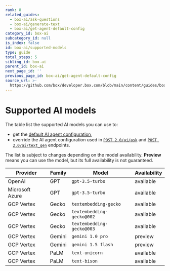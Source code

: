 ```yaml
---
rank: 8
related_guides:
  - box-ai/ask-questions
  - box-ai/generate-text
  - box-ai/get-agent-default-config
category_id: box-ai
subcategory_id: null
is_index: false
id: box-ai/supported-models
type: guide
total_steps: 5
sibling_id: box-ai
parent_id: box-ai
next_page_id: ''
previous_page_id: box-ai/get-agent-default-config
source_url: >-
  https://github.com/box/developer.box.com/blob/main/content/guides/box-ai/supported-models.md
---
```

# Supported AI models

The table list the supported AI models you can use to:

* get the [default AI agent configuration][agent],
* override the AI agent configuration used in [`POST 2.0/ai/ask`][ask] and [`POST 2.0/ai/text_gen`][text-gen] endpoints.

<Message type='notice'>

The list is subject to changes depending on the model availability.
**Preview** means you can use the model, but its full availability
is not guaranteed.

</Message>

|Provider | Family | Model | Availability|
|---------------| -------|-------| ------------|
|OpenAI         | GPT| `gpt-3.5-turbo`          | available|
|Microsoft Azure| GPT| `gpt-3.5-turbo`          | available|
|GCP Vertex| Gecko   | `textembedding-gecko`    | available|
|GCP Vertex |Gecko| `textembedding-gecko@002`| available|
|GCP Vertex|Gecko| `textembedding-gecko@003`| available|
|GCP Vertex| Gemini  | `gemini 1.0 pro` | preview|
|GCP Vertex|Gemini|`gemini 1.5 flash`| preview|
|GCP Vertex|PaLM| `text-unicorn`| available|
|GCP Vertex |PaLM|`text-bison`| available|

[ask]: e://post_ai_ask
[text-gen]: e://post_ai_text_gen
[agent]: e://get_ai_agent_default